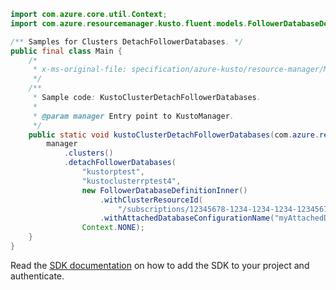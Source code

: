 ```java
import com.azure.core.util.Context;
import com.azure.resourcemanager.kusto.fluent.models.FollowerDatabaseDefinitionInner;

/** Samples for Clusters DetachFollowerDatabases. */
public final class Main {
    /*
     * x-ms-original-file: specification/azure-kusto/resource-manager/Microsoft.Kusto/stable/2021-08-27/examples/KustoClusterDetachFollowerDatabases.json
     */
    /**
     * Sample code: KustoClusterDetachFollowerDatabases.
     *
     * @param manager Entry point to KustoManager.
     */
    public static void kustoClusterDetachFollowerDatabases(com.azure.resourcemanager.kusto.KustoManager manager) {
        manager
            .clusters()
            .detachFollowerDatabases(
                "kustorptest",
                "kustoclusterrptest4",
                new FollowerDatabaseDefinitionInner()
                    .withClusterResourceId(
                        "/subscriptions/12345678-1234-1234-1234-123456789098/resourceGroups/kustorptest/providers/Microsoft.Kusto/clusters/leader4")
                    .withAttachedDatabaseConfigurationName("myAttachedDatabaseConfiguration"),
                Context.NONE);
    }
}
```

Read the [SDK documentation](https://github.com/Azure/azure-sdk-for-java/blob/azure-resourcemanager-kusto_1.0.0-beta.3/sdk/kusto/azure-resourcemanager-kusto/README.md) on how to add the SDK to your project and authenticate.
